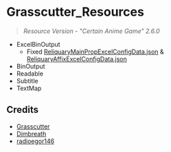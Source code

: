 # Grasscutter_Resources
> <em>Resource Version - "Certain Anime Game" 2.6.0</em>

- ExcelBinOutput
  * Fixed [ReliquaryMainPropExcelConfigData.json](https://github.com/Dimbreath/GenshinData/blob/104c21c6530885e450975b13830639e9ca649799/ExcelBinOutput/ReliquaryMainPropExcelConfigData.json) & [ReliquaryAffixExcelConfigData.json](https://github.com/Dimbreath/GenshinData/blob/a92b5842daa911c095f47ef235b2bcd4b388d65a/ExcelBinOutput/ReliquaryAffixExcelConfigData.json)
- BinOutput
- Readable
- Subtitle
- TextMap




## Credits 

 - [Grasscutter](https://github.com/Grasscutters/Grasscutter) <br/>
 - [Dimbreath](https://github.com/Dimbreath) <br/>
 - [radioegor146](https://github.com/radioegor146) <br/>
